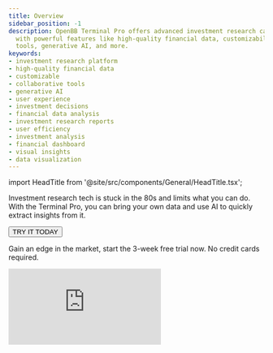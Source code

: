 ```yaml
---
title: Overview
sidebar_position: -1
description: OpenBB Terminal Pro offers advanced investment research capabilities
  with powerful features like high-quality financial data, customizability, collaborative
  tools, generative AI, and more.
keywords:
- investment research platform
- high-quality financial data
- customizable
- collaborative tools
- generative AI
- user experience
- investment decisions
- financial data analysis
- investment research reports
- user efficiency
- investment analysis
- financial dashboard
- visual insights
- data visualization
---
```


import HeadTitle from '@site/src/components/General/HeadTitle.tsx';

<HeadTitle title="OpenBB Terminal Pro Docs" />

Investment research tech is stuck in the 80s and limits what you can do. With the Terminal Pro, you can bring your own data and use AI to quickly extract insights from it.

<div className="flex-grow flex items-center justify-center mt-5">
    <a href="https://pro.openbb.co/register">
        <button
            className="bg-grey-200 hover:bg-grey-400 dark:bg-[#303038] dark:hover:bg-grey-600 text-grey-900 dark:text-grey-200 text-sm font-medium py-2 px-4 rounded"
        >
            TRY IT TODAY
        </button>
    </a>
</div>

Gain an edge in the market, start the 3-week free trial now. No credit cards required.

<div style={{position: 'relative', paddingBottom: '56.25%', height: '0', overflow: 'hidden', maxWidth: '100%'}}>
    <iframe
        style={{position: 'absolute', top: '0', left: '0', width: '100%', height: '100%', display: 'block', margin: '0 auto'}}
        src="https://www.youtube.com/embed/hz12c9HuQvc?si=S12Qkt1PN506NZpj"
        title="YouTube video player"
        frameBorder="0"
        allow="accelerometer; autoplay; clipboard-write; encrypted-media; gyroscope; picture-in-picture; web-share"
        allowFullScreen>
    </iframe>
</div>
